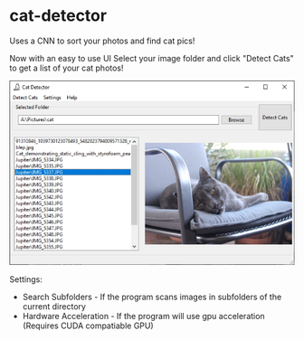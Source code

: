 # cat-detector
 Uses a CNN to sort your photos and find cat pics!

Now with an easy to use UI
Select your image folder and click "Detect Cats" to get a list of your cat photos!

![Cat detected!](media/usage_demo.jpg)


Settings:
* Search Subfolders - If the program scans images in subfolders of the current directory
* Hardware Acceleration - If the program will use gpu acceleration (Requires CUDA compatiable GPU)
